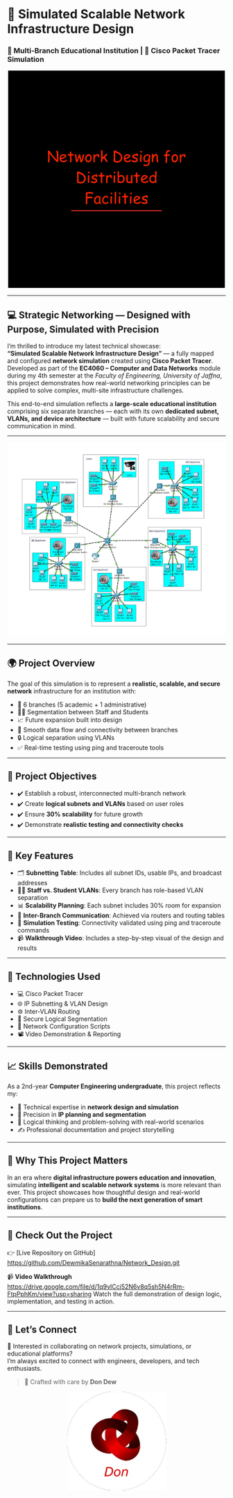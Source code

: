 # 🚀 Simulated Scalable Network Infrastructure Design  
### 🏢 Multi-Branch Educational Institution | 🧠 Cisco Packet Tracer Simulation

<div align="center">
  <img src="1.png" alt="Network Simulation Cover">
</div>

---

## 💻 **Strategic Networking — Designed with Purpose, Simulated with Precision**  
I’m thrilled to introduce my latest technical showcase:  
**“Simulated Scalable Network Infrastructure Design”** — a fully mapped and configured **network simulation** created using **Cisco Packet Tracer**. Developed as part of the **EC4060 – Computer and Data Networks** module during my 4th semester at the *Faculty of Engineering, University of Jaffna*, this project demonstrates how real-world networking principles can be applied to solve complex, multi-site infrastructure challenges.

This end-to-end simulation reflects a **large-scale educational institution** comprising six separate branches — each with its own **dedicated subnet, VLANs, and device architecture** — built with future scalability and secure communication in mind.

---

<div align="center">
  <img src="Picture1.png" alt="Network Topology">
</div>

---

## 🌍 **Project Overview**  
The goal of this simulation is to represent a **realistic, scalable, and secure network** infrastructure for an institution with:

- 📍 6 branches (5 academic + 1 administrative)
- 👨‍🏫 Segmentation between Staff and Students
- 📈 Future expansion built into design
- 🔄 Smooth data flow and connectivity between branches
- 🔒 Logical separation using VLANs
- ✅ Real-time testing using ping and traceroute tools

---

## 🎯 **Project Objectives**
- ✔️ Establish a robust, interconnected multi-branch network
- ✔️ Create **logical subnets and VLANs** based on user roles
- ✔️ Ensure **30% scalability** for future growth
- ✔️ Demonstrate **realistic testing and connectivity checks**

---

## 🌟 **Key Features**
- 🗂️ **Subnetting Table**: Includes all subnet IDs, usable IPs, and broadcast addresses
- 🧑‍🏫 **Staff vs. Student VLANs**: Every branch has role-based VLAN separation
- 📊 **Scalability Planning**: Each subnet includes 30% room for expansion
- 🔌 **Inter-Branch Communication**: Achieved via routers and routing tables
- 🧪 **Simulation Testing**: Connectivity validated using ping and traceroute commands
- 📹 **Walkthrough Video**: Includes a step-by-step visual of the design and results

---

## 🧰 **Technologies Used**
- 💻 Cisco Packet Tracer
- 🌐 IP Subnetting & VLAN Design
- ⚙️ Inter-VLAN Routing
- 🔐 Secure Logical Segmentation
- 🧾 Network Configuration Scripts
- 📽️ Video Demonstration & Reporting

---

## 📈 **Skills Demonstrated**
As a 2nd-year **Computer Engineering undergraduate**, this project reflects my:

- 🔧 Technical expertise in **network design and simulation**
- 🎯 Precision in **IP planning and segmentation**
- 🧠 Logical thinking and problem-solving with real-world scenarios
- ✍️ Professional documentation and project storytelling

---

## 🌱 **Why This Project Matters**
In an era where **digital infrastructure powers education and innovation**, simulating **intelligent and scalable network systems** is more relevant than ever. This project showcases how thoughtful design and real-world configurations can prepare us to **build the next generation of smart institutions**.

---

## 🔗 **Check Out the Project**
👉 [Live Repository on GitHub] https://github.com/DewmikaSenarathna/Network_Design.git

📹 **Video Walkthrough** 
https://drive.google.com/file/d/1q9vICcj52N6v8q5sh5N4rRm-FtpPphKm/view?usp=sharing
Watch the full demonstration of design logic, implementation, and testing in action.

---

## 🤝 **Let’s Connect**
💬 Interested in collaborating on network projects, simulations, or educational platforms?  
I’m always excited to connect with engineers, developers, and tech enthusiasts.

> 🔧 Crafted with care by **Don Dew** 

<div align="center">
  <img src="logo_new.png" alt="Don Dew Logo">
</div>
